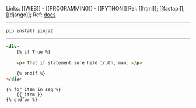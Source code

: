 Links: [[WEB]] - [[PROGRAMMING]] - [[PYTHON]]
Rel: [[html]]; [[fastapi]]; [[django]]; 
Ref: [docs](https://jinja2docs.readthedocs.io/en/stable/)

--- 
```pip install jinja2```

--- 

```html
<div>
	{% if True %}
	
	<p> That if statement sure held truth, man. </p>
	
	{% endif %}
</div>
```
```
{% for item in seq %}
    {{ item }}
{% endfor %}
```
